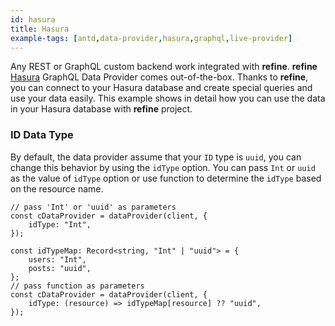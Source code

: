 ```yaml
---
id: hasura
title: Hasura
example-tags: [antd,data-provider,hasura,graphql,live-provider]
---
```


Any REST or GraphQL custom backend work integrated with **refine**. **refine** [Hasura](https://hasura.io/) GraphQL Data Provider comes out-of-the-box. Thanks to **refine**, you can connect to your Hasura database and create special queries and use your data easily. This example shows in detail how you can use the data in your Hasura database with **refine** project.

### ID Data Type

By default, the data provider assume that your `ID` type is `uuid`, you can change this behavior by using the `idType` option. You can pass `Int` or `uuid` as the value of `idType` option or use function to determine the `idType` based on the resource name.
```tsx
// pass 'Int' or 'uuid' as parameters
const cDataProvider = dataProvider(client, {
    idType: "Int",
});
```

```tsx
const idTypeMap: Record<string, "Int" | "uuid"> = {
    users: "Int",
    posts: "uuid",
};
// pass function as parameters
const cDataProvider = dataProvider(client, {
    idType: (resource) => idTypeMap[resource] ?? "uuid",
});
```


<CodeSandboxExample path="data-provider-hasura" />
